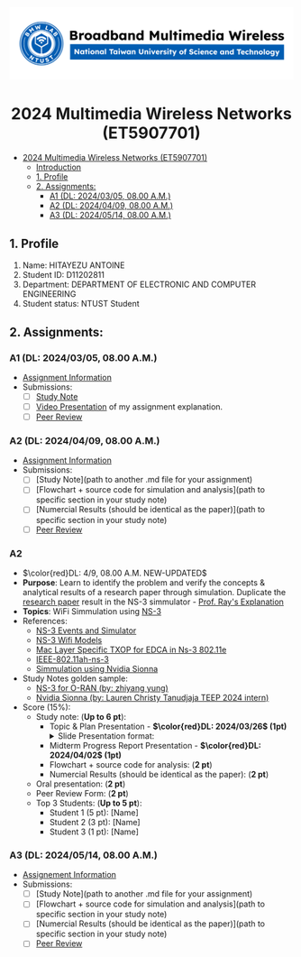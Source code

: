 ![](./assets/lab-logo.jpg)

# <center> 2024 Multimedia Wireless Networks (ET5907701) </center>

- [ 2024 Multimedia Wireless Networks (ET5907701) ](#-2024-multimedia-wireless-networks-et5907701-)
  - [Introduction](#introduction)
  - [1. Profile](#1-profile)
  - [2. Assignments:](#2-assignments)
    - [A1 (DL: 2024/03/05, 08.00 A.M.)](#a1-dl-20240305-0800-am)
    - [A2 (DL: 2024/04/09, 08.00 A.M.)](#a2-dl-20240409-0800-am)
    - [A3 (DL: 2024/05/14, 08.00 A.M.)](#a3-dl-20240514-0800-am)


## 1. Profile
1. Name: HITAYEZU ANTOINE
2. Student ID: D11202811
3. Department: DEPARTMENT OF ELECTRONIC AND COMPUTER ENGINEERING
4. Student status: NTUST Student

## 2. Assignments:

### A1 (DL: 2024/03/05, 08.00 A.M.)
- [Assignment Information](https://github.com/bmw-ece-ntust/multimedia-wireless-network?tab=readme-ov-file#a1-deadline-35-0800-am)
- Submissions:
  - [ ] [Study Note](https://github.com/bmw-ece-ntust/multimedia-wireless-network/blob/2024-D11202811-Hitayezu-Antoine/2024%20D11202811%20HITAYEZU%20ANTOINE%20ASSIGNEMT1.md)
  - [ ] [Video Presentation](https://youtu.be/jULd4Gjr9oU) of my assignment explanation.
  - [ ] [Peer Review](https://forms.gle/tPVAdfAc4hBiUtg88)

### A2 (DL: 2024/04/09, 08.00 A.M.)
- [Assignment Information](https://github.com/bmw-ece-ntust/multimedia-wireless-network?tab=readme-ov-file#a2-deadline-49-0800-am)
- Submissions:
  - [ ] [Study Note](path to another .md file for your assignment)
  - [ ] [Flowchart + source code for simulation and analysis](path to specific section in your study note)
  - [ ] [Numercial Results (should be identical as the paper)](path to specific section in your study note)
  - [ ] [Peer Review](https://forms.gle/njd22Apu7ZGTbKzJ7)

### A2
- $\color{red}DL: 4/9, 08.00 A.M. NEW-UPDATED$ 
- **Purpose**: Learn to identify the problem and verify the concepts & analytical results of a research paper through simulation. Duplicate the [research paper](https://ieeexplore.ieee.org/document/1265851) result in the NS-3 simmulator - [Prof. Ray's Explanation](https://youtu.be/atdoOPE1iYM?feature=shared&t=3053)
- **Topics**: WiFi Simmulation using [NS-3](https://www.nsnam.org/docs/models/html/wifi.html)
- References:
    - [NS-3 Events and Simulator](https://www.nsnam.org/docs/manual/html/events.html)
    - [NS-3 Wifi Models](https://www.nsnam.org/docs/release/3.8/doxygen/group___wifi.html)
    - [Mac Layer Specific TXOP for EDCA in Ns-3 802.11e](https://copyprogramming.com/howto/ns-3-802-11e-edca-txop-specific-mac-layer)
    - [IEEE-802.11ah-ns-3](https://github.com/imec-idlab/IEEE-802.11ah-ns-3/blob/master/src/wifi/doc/source/wifi-design.rst)
    - [Simmulation using Nvidia Sionna](https://colab.research.google.com/github/NVlabs/diff-rt/blob/master/Learning_Materials.ipynb#scrollTo=011479da)
- Study Notes golden sample:
    - [NS-3 for O-RAN (by: zhiyang yung)](https://hackmd.io/@2xIzdkQiS9K3Pfrv6tVEtA/S1LpzA51p)
    - [Nvidia Sionna (by: Lauren Christy Tanudjaja TEEP 2024 intern)](https://github.com/bmw-ece-ntust/internship/blob/2024-TEEP-11-Lauren/Study%20notes/RSSI_Heatmap(SionnaRT).md)
- Score (15%):
    - Study note: (**Up to 6 pt**):
      - Topic & Plan Presentation - **$\color{red}DL: 2024/03/26$ (1pt)**
        <details><summary>Slide Presentation format:</summary>  
          [Presentaion for 25 march](https://github.com/bmw-ece-ntust/multimedia-wireless-network/blob/2024-D11202811-Hitayezu-Antoine/ANTOINE%20PRESENTATION%20MULTIMEDIA%20A2.pptx)
          - Slide 0: Name
          - Slide 1: List their weekly plan (deliverable/week)
          - Slide 2: Briefly summarize the reference they have studied
          - Slide 3: List the pending issues and possible solutions
        </details>
      - Midterm Progress Report Presentation - **$\color{red}DL: 2024/04/02$ (1pt)**
      - Flowchart + source code for analysis: (**2 pt**)
      - Numercial Results (should be identical as the paper): (**2 pt**)
    - Oral presentation: (**2 pt**)
    - Peer Review Form: (**2 pt**)
    - Top 3 Students: (**Up to 5 pt**):
      - Student 1 (5 pt): [Name]
      - Student 2 (3 pt): [Name]
      - Student 3 (1 pt): [Name]


### A3 (DL: 2024/05/14, 08.00 A.M.)
- [Assignement Information](https://github.com/bmw-ece-ntust/multimedia-wireless-network?tab=readme-ov-file#a3-deadline-514-0800-am)
- Submissions:
  - [ ] [Study Note](path to another .md file for your assignment)
  - [ ] [Flowchart + source code for simulation and analysis](path to specific section in your study note)
  - [ ] [Numercial Results (should be identical as the paper)](path to specific section in your study note)
  - [ ] [Peer Review](https://forms.gle/yVtjYqxZyRgcjbeE8)
